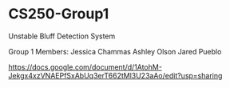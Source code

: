 # CS250-Group1
Unstable Bluff Detection System


Group 1 Members:
Jessica Chammas
Ashley Olson
Jared Pueblo

https://docs.google.com/document/d/1AtohM-Jekgx4xzVNAEPfSxAbUq3erT662tMl3U23aAo/edit?usp=sharing
